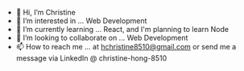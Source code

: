 - 👋 Hi, I’m Christine
- 👀 I’m interested in ... Web Development
- 🌱 I’m currently learning ... React, and I'm planning to learn Node
- 💞️ I’m looking to collaborate on ... Web Development
- 📫 How to reach me ... at hchristine8510@gmail.com or send me a message via LinkedIn @ christine-hong-8510

<!---
chrish8510/chrish8510 is a ✨ special ✨ repository because its `README.md` (this file) appears on your GitHub profile.
You can click the Preview link to take a look at your changes.
--->
